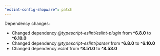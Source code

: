 ```yaml
---
"eslint-config-shopware": patch
---
```


Dependency changes:

- Changed dependency _@typescript-eslint/eslint-plugin_ from **^6.8.0** to **^6.10.0**
- Changed dependency _@typescript-eslint/parser_ from **^6.8.0** to **^6.10.0**
- Changed dependency _eslint_ from **^8.51.0** to **^8.53.0**
